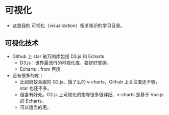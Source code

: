 # 可视化
- 这是我的 可视化（visualization）相关知识的学习目录。

## 可视化技术
- Github 上 star 破万的库包括 D3.js 和 Echarts
	- D3.js：世界最流行的可视化库，要好好掌握。
	- Echarts：from 百度
- 还有很多的库：
	- 比如蚂蚁金服的 G2.js、饿了么的 v-charts，Github 上关注度还不够，star 也还不多。
	- 但各有好处。G2.js 上可视化的指导很多很详细、v-charts 是基于 Vue.js 的 Echarts。
	- 可以适当的用。